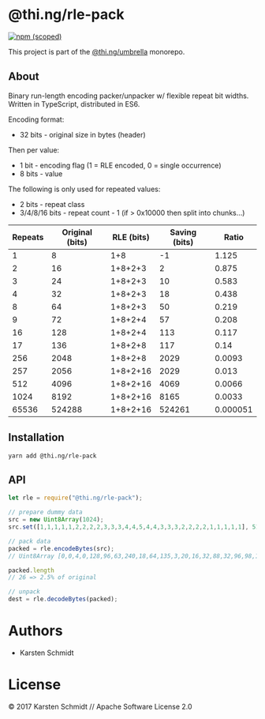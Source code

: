 # @thi.ng/rle-pack

[![npm (scoped)](https://img.shields.io/npm/v/@thi.ng/rle-pack.svg)](https://www.npmjs.com/package/@thi.ng/rle-pack)

This project is part of the
[@thi.ng/umbrella](https://github.com/thi-ng/umbrella/) monorepo.

## About

Binary run-length encoding packer/unpacker w/ flexible repeat bit
widths. Written in TypeScript, distributed in ES6.

Encoding format:

- 32 bits - original size in bytes (header)

Then per value:

- 1 bit - encoding flag (1 = RLE encoded, 0 = single occurrence)
- 8 bits - value

The following is only used for repeated values:

- 2 bits - repeat class
- 3/4/8/16 bits - repeat count - 1 (if > 0x10000 then split into chunks...)

| Repeats | Original (bits) | RLE (bits) | Saving (bits) | Ratio    |
|---------|-----------------|------------|---------------|----------|
| 1       | 8               | 1+8        | -1            | 1.125    |
| 2       | 16              | 1+8+2+3    | 2             | 0.875    |
| 3       | 24              | 1+8+2+3    | 10            | 0.583    |
| 4       | 32              | 1+8+2+3    | 18            | 0.438    |
| 8       | 64              | 1+8+2+3    | 50            | 0.219    |
| 9       | 72              | 1+8+2+4    | 57            | 0.208    |
| 16      | 128             | 1+8+2+4    | 113           | 0.117    |
| 17      | 136             | 1+8+2+8    | 117           | 0.14     |
| 256     | 2048            | 1+8+2+8    | 2029          | 0.0093   |
| 257     | 2056            | 1+8+2+16   | 2029          | 0.013    |
| 512     | 4096            | 1+8+2+16   | 4069          | 0.0066   |
| 1024    | 8192            | 1+8+2+16   | 8165          | 0.0033   |
| 65536   | 524288          | 1+8+2+16   | 524261        | 0.000051 |

## Installation

```
yarn add @thi.ng/rle-pack
```

## API

```js
let rle = require("@thi.ng/rle-pack");
```

```js
// prepare dummy data
src = new Uint8Array(1024);
src.set([1,1,1,1,1,2,2,2,2,3,3,3,4,4,5,4,4,3,3,3,2,2,2,2,1,1,1,1,1], 512);

// pack data
packed = rle.encodeBytes(src);
// Uint8Array [0,0,4,0,128,96,63,240,18,64,135,3,20,16,32,88,32,96,98,129,14,2,72,6,3,196]

packed.length
// 26 => 2.5% of original

// unpack
dest = rle.decodeBytes(packed);
```

# Authors

- Karsten Schmidt

# License

&copy; 2017 Karsten Schmidt // Apache Software License 2.0
